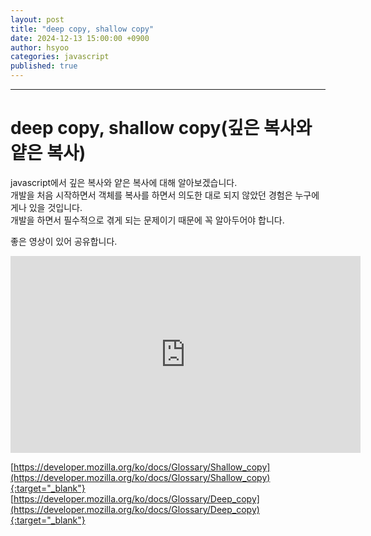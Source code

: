 ```yaml
---
layout: post
title: "deep copy, shallow copy"
date: 2024-12-13 15:00:00 +0900
author: hsyoo
categories: javascript
published: true
---
```

<hr/>


# deep copy, shallow copy(깊은 복사와 얕은 복사)

javascript에서 깊은 복사와 얕은 복사에 대해 알아보겠습니다.  
개발을 처음 시작하면서 객체를 복사를 하면서 의도한 대로 되지 않았던 경험은 누구에게나 있을 것입니다.  
개발을 하면서 필수적으로 겪게 되는 문제이기 때문에 꼭 알아두어야 합니다.

좋은 영상이 있어 공유합니다.

<iframe width="560" height="315" src="https://www.youtube.com/embed/JtrOxaTvOEM?si=oFqIEg79xW6LNx_C" title="YouTube video player" frameborder="0" allow="accelerometer; autoplay; clipboard-write; encrypted-media; gyroscope; picture-in-picture; web-share" referrerpolicy="strict-origin-when-cross-origin" allowfullscreen></iframe>


[https://developer.mozilla.org/ko/docs/Glossary/Shallow_copy](https://developer.mozilla.org/ko/docs/Glossary/Shallow_copy){:target="_blank"}  
[https://developer.mozilla.org/ko/docs/Glossary/Deep_copy](https://developer.mozilla.org/ko/docs/Glossary/Deep_copy){:target="_blank"}
